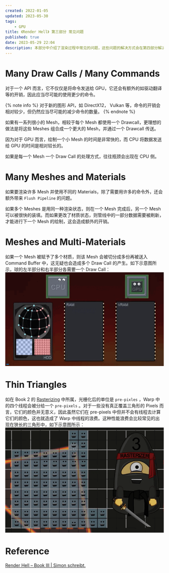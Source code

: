 ```yaml
---
created: 2022-01-05
updated: 2023-05-30
tags:
    - GPU
title: 《Render Hell》 第三部分 常见问题
published: true
date: 2023-05-29 22:04 
description: 本部分中介绍了渲染过程中常见的问题，这些问题的解决方式会在第四部分解决方案中阐述
---
```



# Many Draw Calls / Many Commands

对于一个 API 而言，它不仅仅是将命令发送给 GPU，它还会有额外的如驱动翻译等的开销，因此应当尽可能的使用更少的命令。

{% note info %}
对于新的图形 API，如 DirectX12， Vulkan 等，命令的开销会相对较少，但仍然应当尽可能的减少命令的数量。
{% endnote %}

如果有一系列很小的 Mesh，相较于每个 Mesh 都使用一个 Drawcall，更理想的做法是将这些 Meshes 组合成一个更大的 Mesh，并通过一个 Drawcall 传送。

因为对于 GPU 而言，绘制一个小 Mesh 的时间是非常快的，而 CPU 将数据发送给 GPU 的时间是相对较长的。

如果是每一个 Mesh 一个 Draw Call 的处理方式，往往瓶颈会出现在 CPU 侧。

# Many Meshes and Materials

如果要渲染许多 Mesh 并使用不同的 Materials，除了需要用许多的命令外，还会额外带来 `Flush Pipeline` 的问题。

如果多个 Meshes 是用同一种渲染状态，则在一个 Mesh 完成后，另一个 Mesh 可以被很快的装填。而如果更改了材质状态，则管线中的一部分数据需要被刷新，才能进行下一个 Mesh 的绘制，这会造成额外的开销。

# Meshes and Multi-Materials

如果一个 Mesh 被赋予了多个材质，则该 Mesh 会被切分成多份再被送入 Command Buffer 中，这无疑也会造成多个 Draw Call 的产生。如下示意图所示，球的左半部分和右半部分各需要一个 Draw Call：
![Multi-Materials](/book_3_problems/copy_data_from_hdd_to_ram_vram_01_multimaterial.gif)

# Thin Triangles

如在 Book 2 的 [Rasterizing](/book_2_pipeline/#Rasterizing) 中所属，光栅化后的单位是 `pre-pixles` ，Warp 中的四个线程会被分给一个 `pre-pixels` 。对于一些没有真正覆盖三角形的 Pixels 而言，它们的颜色并无意义，因此虽然它们在 pre-pixels 中但并不会有线程去计算它们的颜色，这也就造成了 Warp 中线程的浪费。这种性能浪费会比较常见的出现在狭长的三角形中，如下示意图所示：
![Thin Triangles 造成的性能浪费](/book_3_problems/pipeline_rasterizing03_.gif)

# Reference

[Render Hell – Book III | Simon schreibt.](http://simonschreibt.de/gat/renderhell-book3/)
